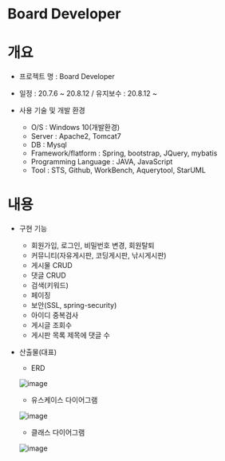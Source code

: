 # Board Developer



# 개요

- 프로젝트 명 : Board Developer

- 일정 : 20.7.6 ~ 20.8.12 / 유지보수 : 20.8.12 ~

- 사용 기술 및 개발 환경
   - O/S : Windows 10(개발환경)
   - Server : Apache2, Tomcat7
   - DB : Mysql
   - Framework/flatform : Spring, bootstrap, JQuery, mybatis
   - Programming Language : JAVA, JavaScript
   - Tool : STS, Github, WorkBench, Aquerytool, StarUML
   

# 내용

- 구현 기능    

   - 회원가입, 로그인, 비밀번호 변경, 회원탈퇴
   - 커뮤니티(자유게시판, 코딩게시판, 낚시게시판)
   - 게시물 CRUD
   - 댓글 CRUD
   - 검색(키워드)
   - 페이징
   - 보안(SSL, spring-security)
   - 아이디 중복검사
   - 게시글 조회수 
   - 게시판 목록 제목에 댓글 수
 
 - 산출물(대표)    
 
   - ERD    
     
   
   ![image](https://img1.daumcdn.net/thumb/R1280x0/?scode=mtistory2&fname=https%3A%2F%2Fblog.kakaocdn.net%2Fdn%2FWZME8%2FbtqGvQ4YQgy%2FJ23rM8pkkZEtr21zpNarrK%2Fimg.png)

   - 유스케이스 다이어그램        
   
   
   ![image](https://img1.daumcdn.net/thumb/R1280x0/?scode=mtistory2&fname=https%3A%2F%2Fblog.kakaocdn.net%2Fdn%2Fbvx4oC%2FbtqGvekK1SG%2FOiH81H95Kgtz7KMx5jakp1%2Fimg.png)
   
   - 클래스 다이어그램   
   
   
   ![image](https://img1.daumcdn.net/thumb/R1280x0/?scode=mtistory2&fname=https%3A%2F%2Fblog.kakaocdn.net%2Fdn%2Fb0svFH%2FbtqGARnrUCj%2F49VbewjCpoiBHKU6A0kAy1%2Fimg.png)
   
   
   
